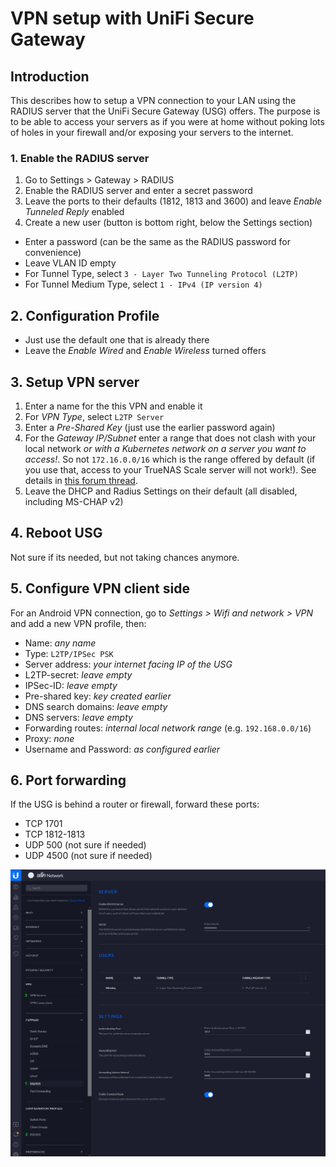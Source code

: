 # VPN setup with UniFi Secure Gateway

## Introduction
This describes how to setup a VPN connection to your LAN using the RADIUS server that the UniFi Secure Gateway (USG) offers. The purpose is to be able to access your servers as if you were at home without poking lots of holes in your firewall and/or exposing your servers to the internet.


### 1. Enable the RADIUS server
1. Go to Settings > Gateway > RADIUS
1. Enable the RADIUS server and enter a secret password
1. Leave the ports to their defaults (1812, 1813 and 3600) and leave _Enable Tunneled Reply_ enabled
1. Create a new user (button is bottom right, below the Settings section)
* Enter a password (can be the same as the RADIUS password for convenience)
* Leave VLAN ID empty
* For Tunnel Type, select `3 - Layer Two Tunneling Protocol (L2TP)`
* For Tunnel Medium Type, select `1 - IPv4 (IP version 4)`

## 2. Configuration Profile
* Just use the default one that is already there 
* Leave the _Enable Wired_ and _Enable Wireless_ turned offers

## 3. Setup VPN server
1. Enter a name for the this VPN and enable it
1. For _VPN Type_, select `L2TP Server`
1. Enter a _Pre-Shared Key_ (just use the earlier password again)
1. For the _Gateway IP/Subnet_ enter a range that does not clash with your local network *or with a Kubernetes network on a server you want to access!*. So not `172.16.0.0/16` which is the range offered by default (if you use that, access to your TrueNAS Scale server will not work!). See details in [this forum thread](https://www.truenas.com/community/threads/unable-to-access-truenas-over-vpn.103341/post-711275).
1. Leave the DHCP and Radius Settings on their default (all disabled, including MS-CHAP v2)

## 4. Reboot USG
Not sure if its needed, but not taking chances anymore.

## 5. Configure VPN client side
For an Android VPN connection, go to _Settings > Wifi and network > VPN_  and add a new VPN profile, then:
* Name: _any name_
* Type: `L2TP/IPSec PSK`
* Server address: _your internet facing IP of the USG_
* L2TP-secret: _leave empty_ 
* IPSec-ID: _leave empty_
* Pre-shared key: _key created earlier_
* DNS search domains: _leave empty_
* DNS servers: _leave empty_
* Forwarding routes: _internal local network range_ (e.g. `192.168.0.0/16`)
* Proxy: _none_
* Username and Password: _as configured earlier_

## 6. Port forwarding
If the USG is behind a router or firewall, forward these ports:
* TCP 1701
* TCP 1812-1813
* UDP 500 (not sure if needed)
* UDP 4500 (not sure if needed)


![UniFi configuration](./images/vpn-setup.png "Unifi VPN configuration")